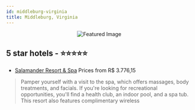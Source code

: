 ```yaml
---
id: middleburg-virginia
title: Middleburg, Virginia
---
```


<center><img src="https://i.travelapi.com/hotels/7000000/6030000/6022300/6022232/21ca3455_z.jpg" alt="Featured Image" /></center>


##  5 star hotels - ⭐️⭐️⭐️⭐️⭐️

-    [Salamander Resort & Spa](https://us.hurb.com/hotels/middleburg/salamander-resort-spa-JNP-JP908819?cmp=18055) Prices from R$ 3.776,15
   > Pamper yourself with a visit to the spa, which offers massages, body treatments, and facials. If you're looking for recreational opportunities, you'll find a health club, an indoor pool, and a spa tub. This resort also features complimentary wireless
